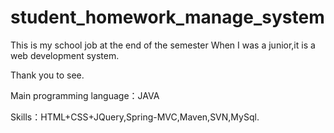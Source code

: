 # student_homework_manage_system
This is my school job at the end of the semester When I was a junior,it is a web development system.

Thank you to see.

Main programming language：JAVA

Skills：HTML+CSS+JQuery,Spring-MVC,Maven,SVN,MySql.
